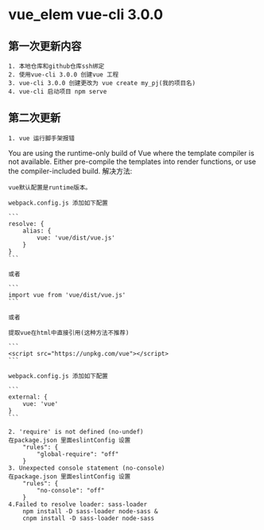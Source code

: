 # vue_elem  vue-cli 3.0.0
## 第一次更新内容
    1. 本地仓库和github仓库ssh绑定
    2. 使用vue-cli 3.0.0 创建vue 工程
    3. vue-cli 3.0.0 创建更改为 vue create my_pj(我的项目名)
    4. vue-cli 启动项目 npm serve
## 第二次更新
    1. vue 运行脚手架报错
You are using the runtime-only build of Vue where the template compiler is not available. Either pre-compile the templates into render functions, or use the compiler-included build.
    解决方法:

    vue默认配置是runtime版本。

    webpack.config.js 添加如下配置

    ```
    resolve: {
        alias: {
            vue: 'vue/dist/vue.js'
        }
    }
    ```

    或者

    ```
    import vue from 'vue/dist/vue.js'
    ```

    或者

    提取vue在html中直接引用(这种方法不推荐)

    ```
    <script src="https://unpkg.com/vue"></script>
    ```

    webpack.config.js 添加如下配置

    ```
    external: {
        vue: 'vue'
    }
    ```

    2. 'require' is not defined (no-undef)
    在package.json 里面eslintConfig 设置
        "rules": {
            "global-require": "off"
        }
    3. Unexpected console statement (no-console)
    在package.json 里面eslintConfig 设置
        "rules": {
            "no-console": "off"
        }
    4.Failed to resolve loader: sass-loader
        npm install -D sass-loader node-sass &
        cnpm install -D sass-loader node-sass




